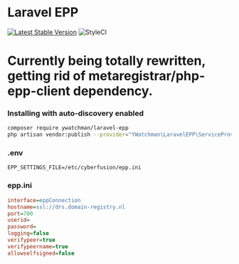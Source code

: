 # Laravel EPP
[![Latest Stable Version](https://poser.pugx.org/ywatchman/laravel-epp/v/stable)](https://packagist.org/packages/ywatchman/laravel-epp)
![StyleCI](https://github.styleci.io/repos/211557879/shield)

# Currently being totally rewritten, getting rid of metaregistrar/php-epp-client dependency.

### Installing with auto-discovery enabled
```bash
composer require ywatchman/laravel-epp
php artisan vendor:publish --provider="YWatchman\LaravelEPP\ServiceProvider"
```

### .env
```env
EPP_SETTINGS_FILE=/etc/cyberfusion/epp.ini
```

### epp.ini
```ini
interface=eppConnection
hostname=ssl://drs.domain-registry.nl
port=700
userid=
password=
logging=false
verifypeer=true
verifypeername=true
allowselfsigned=false
```
